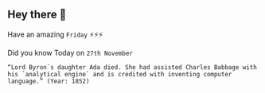 ## Hey there 👋
Have an amazing `Friday` ⚡⚡⚡

Did you know Today on `27th November`
```
“Lord Byron`s daughter Ada died. She had assisted Charles Babbage with his `analytical engine` and is credited with inventing computer language.” (Year: 1852)
```
